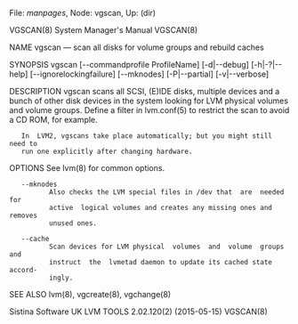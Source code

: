 File: *manpages*,  Node: vgscan,  Up: (dir)

VGSCAN(8)                   System Manager's Manual                  VGSCAN(8)



NAME
       vgscan — scan all disks for volume groups and rebuild caches

SYNOPSIS
       vgscan   [--commandprofile   ProfileName]  [-d|--debug]  [-h|-?|--help]
       [--ignorelockingfailure] [--mknodes] [-P|--partial] [-v|--verbose]

DESCRIPTION
       vgscan scans all SCSI, (E)IDE disks, multiple devices and  a  bunch  of
       other  disk  devices in the system looking for LVM physical volumes and
       volume groups.  Define a filter in lvm.conf(5) to restrict the scan  to
       avoid a CD ROM, for example.

       In  LVM2, vgscans take place automatically; but you might still need to
       run one explicitly after changing hardware.

OPTIONS
       See lvm(8) for common options.

       --mknodes
              Also checks the LVM special files in /dev that  are  needed  for
              active  logical volumes and creates any missing ones and removes
              unused ones.

       --cache
              Scan devices for LVM physical  volumes  and  volume  groups  and
              instruct  the  lvmetad daemon to update its cached state accord-
              ingly.

SEE ALSO
       lvm(8), vgcreate(8), vgchange(8)



Sistina Software UK   LVM TOOLS 2.02.120(2) (2015-05-15)             VGSCAN(8)
